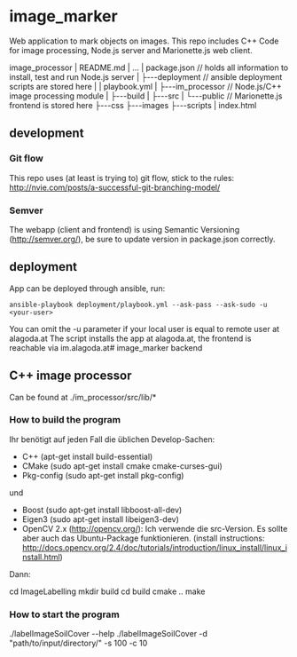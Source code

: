# image_marker

Web application to mark objects on images. This repo includes C++ Code for image processing, Node.js server and Marionette.js web client.

image_processor
|   README.md
|   ...
|   package.json // holds all information to install, test and run Node.js server
|
├---deployment // ansible deployment scripts are stored here
|   |   playbook.yml
|
├---im_processor // Node.js/C++ image processing module
|   ├---build
|   ├---src
|
└---public // Marionette.js frontend is stored here
    ├---css
    ├---images
    ├---scripts
    |   index.html


## development

### Git flow
This repo uses (at least is trying to) git flow, stick to the rules: http://nvie.com/posts/a-successful-git-branching-model/

### Semver
The webapp (client and frontend) is using Semantic Versioning (http://semver.org/), be sure to update version in package.json correctly.

## deployment
App can be deployed through ansible, run:
```
ansible-playbook deployment/playbook.yml --ask-pass --ask-sudo -u <your-user>
```
You can omit the -u parameter if your local user is equal to remote user at alagoda.at 
The script installs the app at alagoda.at, the frontend is reachable via im.alagoda.at# image_marker backend

## C++ image processor

Can be found at ./im_processor/src/lib/*

### How to build the program
Ihr benötigt auf jeden Fall die üblichen Develop-Sachen:

- C++ (apt-get install build-essential)
- CMake (sudo apt-get install cmake cmake-curses-gui)
- Pkg-config (sudo apt-get install pkg-config)

und 

- Boost (sudo apt-get install libboost-all-dev)
- Eigen3 (sudo apt-get install libeigen3-dev)
- OpenCV 2.x (http://opencv.org/): Ich verwende die src-Version. Es sollte aber auch das Ubuntu-Package funktionieren.
(install instructions: http://docs.opencv.org/2.4/doc/tutorials/introduction/linux_install/linux_install.html)

Dann:

cd ImageLabelling
mkdir build
cd build
cmake ..
make


### How to start the program
./labelImageSoilCover --help
./labelImageSoilCover -d "path/to/input/directory/" -s 100 -c 10